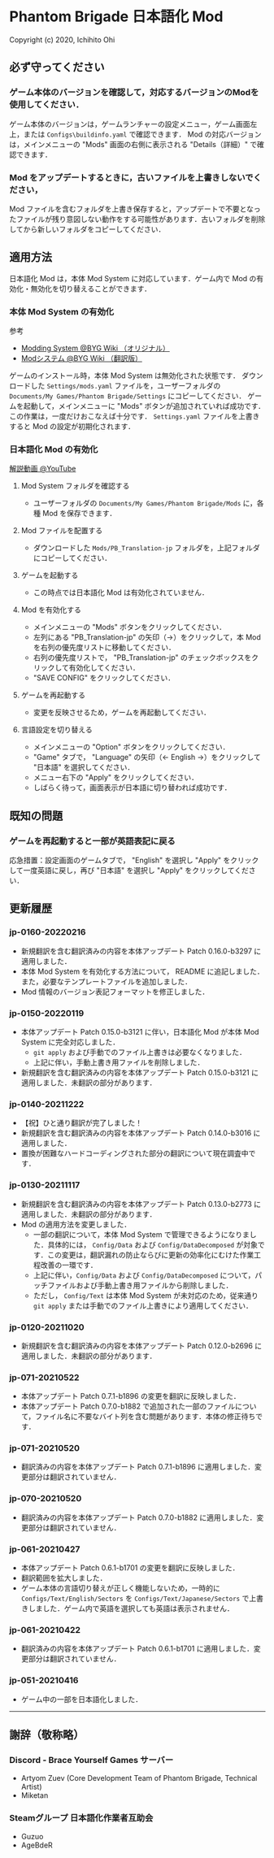# Phantom Brigade 日本語化 Mod

Copyright (c) 2020, Ichihito Ohi

## 必ず守ってください
### ゲーム本体のバージョンを確認して，対応するバージョンのModを使用してください．
ゲーム本体のバージョンは，ゲームランチャーの設定メニュー，ゲーム画面左上，または `Configs\buildinfo.yaml` で確認できます．
Mod の対応バージョンは，メインメニューの "Mods" 画面の右側に表示される "Details（詳細）" で確認できます．

### Mod をアップデートするときに，古いファイルを上書きしないでください，
Mod ファイルを含むフォルダを上書き保存すると，アップデートで不要となったファイルが残り意図しない動作をする可能性があります．古いフォルダを削除してから新しいフォルダをコピーしてください．


## 適用方法
日本語化 Mod は，本体 Mod System に対応しています．ゲーム内で Mod の有効化・無効化を切り替えることができます．

### 本体 Mod System の有効化
参考
- [Modding System @BYG Wiki （オリジナル）](https://wiki.braceyourselfgames.com/en/PhantomBrigade/Modding/ModSystem)
- [Modシステム @BYG Wiki （翻訳版）](https://wiki.braceyourselfgames.com/en/PhantomBrigade/日本語/Modシステム)

ゲームのインストール時，本体 Mod System は無効化された状態です．
ダウンロードした `Settings/mods.yaml` ファイルを，ユーザーフォルダの `Documents/My Games/Phantom Brigade/Settings` にコピーしてください．
ゲームを起動して，メインメニューに "Mods" ボタンが追加されていれば成功です．
この作業は，一度だけおこなえば十分です． `Settings.yaml` ファイルを上書きすると Mod の設定が初期化されます．

### 日本語化 Mod の有効化
[解説動画 @YouTube](https://youtu.be/wSLrug7lZqs)

1. Mod System フォルダを確認する
    - ユーザーフォルダの `Documents/My Games/Phantom Brigade/Mods` に，各種 Mod を保存できます．

2. Mod ファイルを配置する
    - ダウンロードした `Mods/PB_Translation-jp` フォルダを，上記フォルダにコピーしてください．

3. ゲームを起動する
    - この時点では日本語化 Mod は有効化されていません．

4. Mod を有効化する
    - メインメニューの "Mods" ボタンをクリックしてください．
    - 左列にある "PB_Translation-jp" の矢印（->）をクリックして，本 Mod を右列の優先度リストに移動してください．
    - 右列の優先度リストで， "PB_Translation-jp" のチェックボックスをクリックして有効化してください．
    - "SAVE CONFIG" をクリックしてください．

5. ゲームを再起動する
    - 変更を反映させるため，ゲームを再起動してください．

6. 言語設定を切り替える
    - メインメニューの "Option" ボタンをクリックしてください．
    - "Game" タブで， "Language" の矢印（<- English ->）をクリックして "日本語" を選択してください．
    - メニュー右下の "Apply" をクリックしてください．
    - しばらく待って，画面表示が日本語に切り替われば成功です．


## 既知の問題
### ゲームを再起動すると一部が英語表記に戻る
応急措置：設定画面のゲームタブで， "English" を選択し "Apply" をクリックして一度英語に戻し，再び "日本語" を選択し "Apply" をクリックしてください．


## 更新履歴
### jp-0160-20220216
- 新規翻訳を含む翻訳済みの内容を本体アップデート Patch 0.16.0-b3297 に適用しました．
- 本体 Mod System を有効化する方法について， README に追記しました．また，必要なテンプレートファイルを追加しました．
- Mod 情報のバージョン表記フォーマットを修正しました．
### jp-0150-20220119
- 本体アップデート Patch 0.15.0-b3121 に伴い，日本語化 Mod が本体 Mod System に完全対応しました．
    - `git apply` および手動でのファイル上書きは必要なくなりました．
    - 上記に伴い，手動上書き用ファイルを削除しました．
- 新規翻訳を含む翻訳済みの内容を本体アップデート Patch 0.15.0-b3121 に適用しました．未翻訳の部分があります．
### jp-0140-20211222
- 【祝】ひと通り翻訳が完了しました！
- 新規翻訳を含む翻訳済みの内容を本体アップデート Patch 0.14.0-b3016 に適用しました．
- 置換が困難なハードコーディングされた部分の翻訳について現在調査中です．
### jp-0130-20211117
- 新規翻訳を含む翻訳済みの内容を本体アップデート Patch 0.13.0-b2773 に適用しました．未翻訳の部分があります．
- Mod の適用方法を変更しました．
    - 一部の翻訳について，本体 Mod System で管理できるようになりました．具体的には， `Config/Data` および `Config/DataDecomposed` が対象です．この変更は，翻訳漏れの防止ならびに更新の効率化にむけた作業工程改善の一環です．
    - 上記に伴い，`Config/Data` および `Config/DataDecomposed` について，パッチファイルおよび手動上書き用ファイルから削除しました．
    - ただし， `Config/Text` は本体 Mod System が未対応のため，従来通り `git apply` または手動でのファイル上書きにより適用してください．
### jp-0120-20211020
- 新規翻訳を含む翻訳済みの内容を本体アップデート Patch 0.12.0-b2696 に適用しました．未翻訳の部分があります．
### jp-071-20210522
- 本体アップデート Patch 0.7.1-b1896 の変更を翻訳に反映しました．
- 本体アップデート Patch 0.7.0-b1882 で追加された一部のファイルについて，ファイル名に不要なバイト列を含む問題があります．本体の修正待ちです．
### jp-071-20210520
- 翻訳済みの内容を本体アップデート Patch 0.7.1-b1896 に適用しました．変更部分は翻訳されていません．
### jp-070-20210520
- 翻訳済みの内容を本体アップデート Patch 0.7.0-b1882 に適用しました．変更部分は翻訳されていません．
### jp-061-20210427
- 本体アップデート Patch 0.6.1-b1701 の変更を翻訳に反映しました．
- 翻訳範囲を拡大しました．
- ゲーム本体の言語切り替えが正しく機能しないため，一時的に `Configs/Text/English/Sectors` を `Configs/Text/Japanese/Sectors` で上書きしました．ゲーム内で英語を選択しても英語は表示されません．
### jp-061-20210422
- 翻訳済みの内容を本体アップデート Patch 0.6.1-b1701 に適用しました．変更部分は翻訳されていません．
### jp-051-20210416
- ゲーム中の一部を日本語化しました．

---
## 謝辞（敬称略）
### Discord - Brace Yourself Games サーバー
- Artyom Zuev (Core Development Team of Phantom Brigade, Technical Artist)
- Miketan
### Steamグループ 日本語化作業者互助会
- Guzuo
- AgeBdeR
